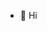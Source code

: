- 👋 Hi

<!---
ManRiick/ManRiick is a ✨ special ✨ repository because its `README.md` (this file) appears on your GitHub profile.
You can click the Preview link to take a look at your changes.
--->
